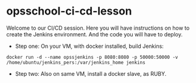 # opsschool-ci-cd-lesson

Welcome to our CI/CD session.
Here you will have instructions on how to create the Jenkins environment.
And the code you will have to deploy.

* Step one:
On your VM, with docker installed, build Jenkins:
```
docker run -d --name opssjenkins -p 8080:8080 -p 50000:50000 -v /home/ubuntu/jenkins_pers:/var/jenkins_home jenkins
```

* Step two:
Also on same VM, install a docker slave, as RUBY.
